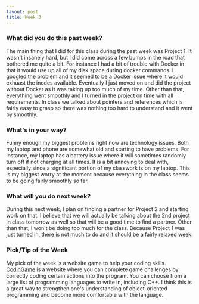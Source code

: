 ```yaml
---
layout: post
title: Week 3
---
```


### What did you do this past week?
The main thing that I did for this class during the past week was Project 1. It wasn't insanely hard, but I did come across a few bumps in the road that bothered me quite a bit. For instance I had a bit of trouble with Docker in that it would use up all of my disk space during docker commands. I googled the problem and it seemed to be a Docker issue where it would exhuast the inodes available. Eventually I just moved on and did the project without Docker as it was taking up too much of my time. Other than that, everything went smoothly and I turned in the project on time with all requirements. In class we talked about pointers and references which is fairly easy to grasp so there was nothing too hard to understand and it went by smoothly.

### What's in your way?
Funny enough my biggest problems right now are technology issues. Both my laptop and phone are somewhat old and starting to have problems. For instance, my laptop has a battery issue where it will sometimes randomly turn off if not charging at all times. It is a bit annoying to deal with, especially since a significant portion of my classwork is on my laptop. This is my biggest worry at the moment because everything in the class seems to be going fairly smoothly so far.

### What will you do next week?
During this next week, I plan on finding a partner for Project 2 and starting work on that. I believe that we will actually be talking about the 2nd project in class tomorrow as well so that will be a good time to find a partner. Other than that, I won't be doing too much for the class. Because Project 1 was just turned in, there is not much to do and it should be a fairly relaxed week.

### Pick/Tip of the Week
My pick of the week is a website game to help your coding skills. [CodinGame](https://www.codingame.com/start) is a website where you can complete game challenges by correctly coding certain actions into the program. You can choose from a large list of programming languages to write in, including C++. I think this is a great way to strengthen one's understanding of object-oriented programming and become more comfortable with the language.
